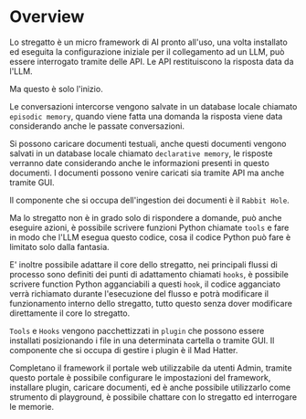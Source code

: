 # Overview

Lo stregatto è un micro framework di AI pronto all'uso, una volta installato ed eseguita la configurazione iniziale per il collegamento ad un LLM, può essere interrogato tramite delle API. Le API restituiscono la risposta data da l'LLM.  

Ma questo è solo l'inizio.

Le conversazioni intercorse vengono salvate in un database locale chiamato `episodic memory`, quando viene fatta una domanda la risposta viene data considerando anche le passate conversazioni.

Si possono caricare documenti testuali, anche questi documenti vengono salvati in un database locale chiamato `declarative memory`, le risposte verranno date considerando anche le informazioni presenti in questo documenti.
I documenti possono venire caricati sia tramite API ma anche tramite GUI.

Il componente che si occupa dell'ingestion dei documenti è il `Rabbit Hole`.

Ma lo stregatto non è in grado solo di rispondere a domande, può anche eseguire azioni, è possibile scrivere funzioni Python chiamate `tools` e fare in modo che l'LLM esegua questo codice, cosa il codice Python può fare è limitato solo dalla fantasia.

E' inoltre possibile adattare il core dello stregatto, nei principali flussi di processo sono definiti dei punti di adattamento chiamati `hooks`, è possibile scrivere function Python agganciabili a questi `hook`, il codice agganciato verrà richiamato durante l'esecuzione del flusso e potrà modificare il funzionamento interno dello stregatto, tutto questo senza dover modificare direttamente il core lo stregatto.

`Tools` e `Hooks` vengono pacchettizzati in `plugin` che possono essere installati posizionando i file in una determinata cartella o tramite GUI.
Il componente che si occupa di gestire i plugin è il Mad Hatter.

Completano il framework il portale web utilizzabile da utenti Admin, tramite questo portale è possibile configurare le impostazioni del framework, installare plugin, caricare documenti, ed è anche possibile utilizzarlo come strumento di playground, è possibile chattare con lo stregatto ed interrogare le memorie.